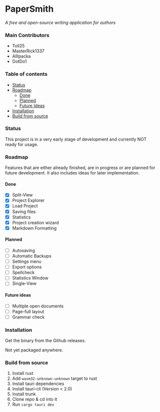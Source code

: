 # PaperSmith

_A free and open-source writing application for authors_

### Main Contributors
- Toll25
- MasterRick1337
- Alllpacka
- DotDo1

### Table of contents

- [Status](#status)
- [Roadmap](#roadmap)
  - [Done](#done)
  - [Planned](#planned)
  - [Future Ideas](#future-ideas)
- [Installation](#installation)
- [Build from source](#build-from-source)

### Status

This project is in a very early stage of development and currently NOT ready for usage.

### Roadmap

Features that are either already finished, are in progress or are planned for future development. It also includes ideas for later implementation.

#### Done

- [x] Split-View
- [x] Project Explorer
- [x] Load Project
- [x] Saving files
- [x] Statistics
- [x] Project creation wizard
- [x] Markdown Formatting

#### Planned

- [ ] Autosaving
- [ ] Automatic Backups
- [ ] Settings menu
- [ ] Export options
- [ ] Spellcheck
- [ ] Statistics Window
- [ ] Single-View

#### Future ideas

- [ ] Multiple open documents
- [ ] Page-full layout
- [ ] Grammar check

### Installation

Get the binary from the Github releases.

Not yet packaged anywhere.

### Build from source

1. Install rust
2. Add `wasm32-unknown-unknown` target to rust
3. Install tauri dependencies
4. Install tauri-cli (Version < 2.0)
5. Install trunk
6. Clone repo & cd into it
7. Run `cargo tauri dev`
